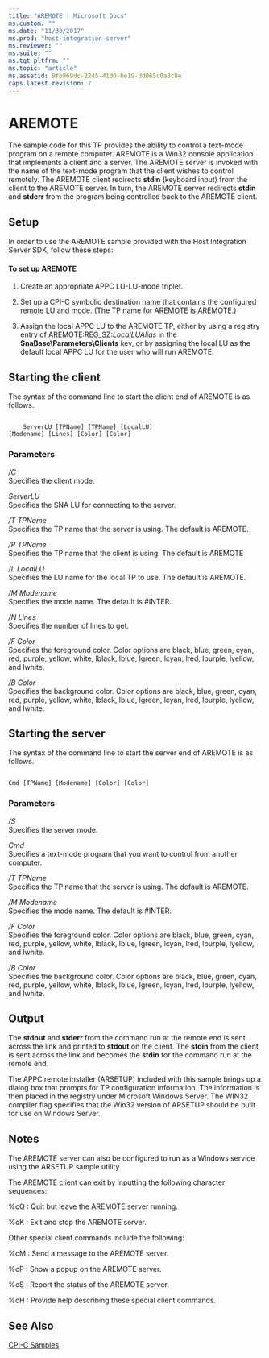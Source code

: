 ```yaml
---
title: "AREMOTE | Microsoft Docs"
ms.custom: ""
ms.date: "11/30/2017"
ms.prod: "host-integration-server"
ms.reviewer: ""
ms.suite: ""
ms.tgt_pltfrm: ""
ms.topic: "article"
ms.assetid: 9fb969dc-2245-41d0-be19-dd065c0a8c8e
caps.latest.revision: 7
---
```

# AREMOTE
The sample code for this TP provides the ability to control a text-mode program on a remote computer. AREMOTE is a Win32 console application that implements a client and a server. The AREMOTE server is invoked with the name of the text-mode program that the client wishes to control remotely. The AREMOTE client redirects **stdin** (keyboard input) from the client to the AREMOTE server. In turn, the AREMOTE server redirects **stdin** and **stderr** from the program being controlled back to the AREMOTE client.  
  
## Setup  
 In order to use the AREMOTE sample provided with the Host Integration Server SDK, follow these steps:  
  
#### To set up AREMOTE  
  
1.  Create an appropriate APPC LU-LU-mode triplet.  
  
2.  Set up a CPI-C symbolic destination name that contains the configured remote LU and mode. (The TP name for AREMOTE is AREMOTE.)  
  
3.  Assign the local APPC LU to the AREMOTE TP, either by using a registry entry of AREMOTE:REG_SZ:*LocalLUAlias* in the **SnaBase\Parameters\Clients** key, or by assigning the local LU as the default local APPC LU for the user who will run AREMOTE.  
  
## Starting the client  
 The syntax of the command line to start the client end of AREMOTE is as follows.  
  
```  
  
    ServerLU [TPName] [TPName] [LocalLU]   
[Modename] [Lines] [Color] [Color]  
```  
  
### Parameters  
 */C*  
 Specifies the client mode.  
  
 *ServerLU*  
 Specifies the SNA LU for connecting to the server.  
  
 */T TPName*  
 Specifies the TP name that the server is using. The default is AREMOTE.  
  
 */P TPName*  
 Specifies the TP name that the client is using. The default is AREMOTE  
  
 */L LocalLU*  
 Specifies the LU name for the local TP to use. The default is AREMOTE.  
  
 */M Modename*  
 Specifies the mode name. The default is #INTER.  
  
 */N Lines*  
 Specifies the number of lines to get.  
  
 */F Color*  
 Specifies the foreground color. Color options are black, blue, green, cyan, red, purple, yellow, white, lblack, lblue, lgreen, lcyan, lred, lpurple, lyellow, and lwhite.  
  
 */B Color*  
 Specifies the background color. Color options are black, blue, green, cyan, red, purple, yellow, white, lblack, lblue, lgreen, lcyan, lred, lpurple, lyellow, and lwhite.  
  
## Starting the server  
 The syntax of the command line to start the server end of AREMOTE is as follows.  
  
```  
  
Cmd [TPName] [Modename] [Color] [Color]  
```  
  
### Parameters  
 */S*  
 Specifies the server mode.  
  
 *Cmd*  
 Specifies a text-mode program that you want to control from another computer.  
  
 */T TPName*  
 Specifies the TP name that the server is using. The default is AREMOTE.  
  
 */M Modename*  
 Specifies the mode name. The default is #INTER.  
  
 */F Color*  
 Specifies the foreground color. Color options are black, blue, green, cyan, red, purple, yellow, white, lblack, lblue, lgreen, lcyan, lred, lpurple, lyellow, and lwhite.  
  
 */B Color*  
 Specifies the background color. Color options are black, blue, green, cyan, red, purple, yellow, white, lblack, lblue, lgreen, lcyan, lred, lpurple, lyellow, and lwhite.  
  
## Output  
 The **stdout** and **stderr** from the command run at the remote end is sent across the link and printed to **stdout** on the client. The **stdin** from the client is sent across the link and becomes the **stdin** for the command run at the remote end.  
  
 The APPC remote installer (ARSETUP) included with this sample brings up a dialog box that prompts for TP configuration information. The information is then placed in the registry under Microsoft Windows Server. The WIN32 compiler flag specifies that the Win32 version of ARSETUP should be built for use on Windows Server.  
  
## Notes  
 The AREMOTE server can also be configured to run as a Windows service using the ARSETUP sample utility.  
  
 The AREMOTE client can exit by inputting the following character sequences:  
  
 %cQ : Quit but leave the AREMOTE server running.  
  
 %cK : Exit and stop the AREMOTE server.  
  
 Other special client commands include the following:  
  
 %cM : Send a message to the AREMOTE server.  
  
 %cP : Show a popup on the AREMOTE server.  
  
 %cS : Report the status of the AREMOTE server.  
  
 %cH : Provide help describing these special client commands.  
  
## See Also  
 [CPI-C Samples](../core/cpi-c-samples.md)